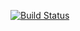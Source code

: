 [![Build Status](https://travis-ci.org/AppleDevelops/TesseractPM.svg?branch=tesseract)](https://travis-ci.org/AppleDevelops/TesseractPM)